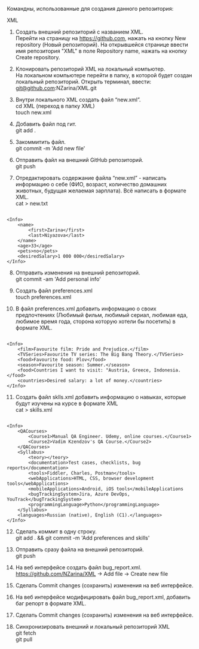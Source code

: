 Командны, использованные для создания данного репозитория:

XML
 1. Создать внешний репозиторий c названием XML.  
Перейти на страницу на https://github.com, нажать на кнопку New repository (Новый репозиторий). На открывшейся странице ввести имя репозитория "XML" в поле Repository name, нажать на кнопку Create repository.

 2. Клонировать репозиторий XML на локальный компьютер.  
На локальном компьютере перейти в папку, в которой будет создан локальный репозиторий. Открыть терминал, ввести:  
git@github.com:NZarina/XML.git

 3. Внутри локального XML создать файл “new.xml”.  
cd XML (переход в папку XML)  
touch new.xml

 4. Добавить файл под гит.  
git add .

 5. Закоммитить файл.  
git commit -m 'Add new file'

 6. Отправить файл на внешний GitHub репозиторий.  
git push

 7. Отредактировать содержание файла “new.xml” - написать информацию о себе (ФИО, возраст, количество домашних животных, будущая желаемая зарплата). Всё написать в формате XML.  
cat > new.txt  
```<?xml version="1.0"?>  

<Info>  
	<name>  
		<first>Zarina</first>  
		<last>Niyazova</last>  
	</name>  
	<age>33</age>  
	<pets>no</pets>  
	<desiredSalary>1 000 000</desiredSalary>  
</Info>
```

 8. Отправить изменения на внешний репозиторий.  
git commit -am 'Add personal info'

 9. Создать файл preferences.xml  
touch preferences.xml

 10. В файл preferences.xml добавить информацию о своих предпочтениях (Любимый фильм, любимый сериал, любимая еда, любимое время года, сторона которую хотели бы посетить) в формате XML.  
```<?xml version="1.0"?>

<Info>
	<film>Favourite film: Pride and Prejudice.</film>
	<TVSeries>Favourite TV series: The Big Bang Theory.</TVSeries>
	<food>Favourite food: Plov</food>
	<season>Favourite season: Summer.</season>
	<food>Countries I want to visit: "Austria, Greece, Indonesia.</food>
	<countries>Desired salary: a lot of money.</countries>
</Info>
```

 11. Создать файл sklls.xml добавить информацию о навыках, которые будут изучены на курсе в формате XML  
cat > skills.xml  
```<?xml version="1.0"?>

<Info>
	<QACourses>
		<Course1>Manual QA Engineer. Udemy, online courses.</Course1>
		<Course2>Vadim Kzendzov's QA Course.</Course2>
	</QACourses>
	<Syllabus>
		<teory></teory>
		<documentation>Test cases, checklists, bug reports</documentation>
		<tools>Fiddler, Charles, Postman</tools>
		<webApplications>HTML, CSS, browser development tools</webApplications>
		<mobileApplications>Android, iOS tools</mobileApplications
		<bugTrackingSystem>Jira, Azure DevOps, YouTrack</bugTrackingSystem>
		<programmingLanguage>Python</programmingLanguage>		
	</Syllabus>
	<languages>Russian (native), English (C1).</languages>
</Info> 
```

 12. Сделать коммит в одну строку.  
git add . && git commit -m 'Add preferences and skills'

 13. Отправить сразу  файла на внешний репозиторий.  
git push

 14. На веб интерфейсе создать файл bug_report.xml.  
https://github.com/NZarina/XML -> Add file -> Create new file

 15. Сделать Commit changes (сохранить) изменения на веб интерфейсе.  
 16. На веб интерфейсе модифицировать файл bug_report.xml, добавить баг репорт в формате XML.  
 17. Сделать Commit changes (сохранить) изменения на веб интерфейсе.  

 18. Синхронизировать внешний и локальный репозиторий XML  
git fetch  
git pull

